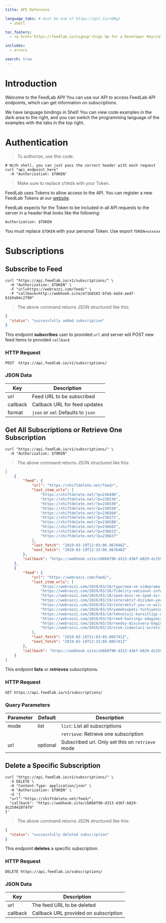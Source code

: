 ```yaml
---
title: API Reference

language_tabs: # must be one of https://git.io/vQNgJ
  - shell

toc_footers:
  - <a href='https://feedlab.io/signup'>Sign Up for a Developer Key</a>

includes:
  - errors

search: true
---
```


# Introduction

Welcome to the FeedLab API! You can use our API to access FeedLab API endpoints, which can get information on subscriptions.

We have language bindings in Shell! You can view code examples in the dark area to the right, and you can switch the programming language of the examples with the tabs in the top right.


# Authentication

> To authorize, use this code:
  
```shell
# With shell, you can just pass the correct header with each request
curl "api_endpoint_here"
  -H "Authorization: $TOKEN"
```

> Make sure to replace `$TOKEN` with your Token.

FeedLab uses Tokens to allow access to the API. You can register a new FeedLab Tokens at our [website](https://feedlab.io/app/signup).

FeedLab expects for the Token to be included in all API requests to the server in a header that looks like the following:

`Authorization: $TOKEN`

<aside class="notice">
You must replace <code>$TOKEN</code> with your personal Token. Use export <code>TOKEN=xxxxxx</code>
</aside>

# Subscriptions

## Subscribe to Feed

```shell
curl "https://api.feedlab.io/v1/subscriptions/" \
  -H "Authorization: $TOKEN" \
  -F "url=https://webrazzi.com/feed/" \
  -F "callback=http://webhook.site/e71b8102-bfeb-4a54-aed7-61b5e04c2790"
```

> The above command returns JSON structured like this:

```json
{
  "status": "successfully added subscription"
}
```

This endpoint **subscribes** user to provided ```url``` and server will POST new feed items to provided ```callback```

### HTTP Request

```POST  https://api.feedlab.io/v1/subscriptions/```

### JSON Data

Key | Description
--- | ---
url | Feed URL to be subscribed
callback | Callback URL for feed updates
format | ```json``` or ```xml```  Defaults to ```json```


## Get All Subscriptions or Retrieve One Subscription

```shell
curl "https://api.feedlab.io/v1/subscriptions/" \
  -H "Authorization: $TOKEN"
```

> The above command returns JSON structured like this:

```json
[
    {
        "feed": {
            "url": "https://shiftdelete.net/feed/",
            "last_item_urls": [
                "https://shiftdelete.net/?p=236498",
                "https://shiftdelete.net/?p=236536",
                "https://shiftdelete.net/?p=236549",
                "https://shiftdelete.net/?p=236550",
                "https://shiftdelete.net/?p=236560",
                "https://shiftdelete.net/?p=236572",
                "https://shiftdelete.net/?p=236598",
                "https://shiftdelete.net/?p=236602",
                "https://shiftdelete.net/?p=236623",
                "https://shiftdelete.net/?p=236627"
            ],
            "last_fetch": "2019-03-19T12:03:06.967646Z",
            "next_fetch": "2019-03-19T12:33:06.967646Z"
        },
        "callback": "https://webhook.site/cb0b8f90-d313-436f-b829-dc259428f4f9"
    },
    {
        "feed": {
            "url": "https://webrazzi.com/feed/",
            "last_item_urls": [
                "https://webrazzi.com/2019/03/18/typorama-ve-videorama-abd-merkezli-appholdings-tarafindan-satin-alindi/",
                "https://webrazzi.com/2019/03/18/fidelity-national-information-worldpayi-34-milyar-dolara-satin-alacak/",
                "https://webrazzi.com/2019/03/18/ipad-mini-ve-ipad-air-turkiye-ozellikler-ve-fiyati/",
                "https://webrazzi.com/2019/03/19/interaktif-diziden-yerellesmeye-netflixin-2019-ajandasi/",
                "https://webrazzi.com/2019/03/19/interaktif-you-vs-wild/",
                "https://webrazzi.com/2019/03/19/yemeksepeti-turkiyenin-borek-trendini-paylasti/",
                "https://webrazzi.com/2019/03/19/teknoloji-karsitligi-new-jerseyde-kendini-gosterdi-nakitsiz-calisan-market-ve-restoranlar-kapanacak/",
                "https://webrazzi.com/2019/03/19/reed-hastings-odagimiz-kullanicilar-ve-basarili-icerik-apple-ve-amazon-degil/",
                "https://webrazzi.com/2019/03/19/reedsy-discovery-bagimsiz-kitaplar-ve-yazarlarla-tanismanizi-sagliyor/",
                "https://webrazzi.com/2019/03/19/stok-videolari-ucretsiz-olarak-sunan-platform-pexels-videos/"
            ],
            "last_fetch": "2019-03-19T12:03:05.805741Z",
            "next_fetch": "2019-03-19T12:33:05.805741Z"
        },
        "callback": "https://webhook.site/cb0b8f90-d313-436f-b829-dc259428f4f9"
    }
]
```

This endpoint **lists** or ***retrieves*** subscriptions.

### HTTP Request

`GET https://api.feedlab.io/v1/subscriptions/`

### Query Parameters

Parameter | Default | Description
--------- | ------- | -----------
mode | list | ```list```: List all subscriptions
||| ```retrieve```: Retrieve one subscription
url | optional | Subscribed url. Only set this on ```retrieve``` mode

## Delete a Specific Subscription

```shell
curl "https://api.feedlab.io/v1/subscriptions/" \
  -X DELETE \
  -H "Content-Type: application/json" \
  -H "Authorization: $TOKEN" \
  -d '{
  "url":"https://shiftdelete.net/feed/",
  "callback": "https://webhook.site/cb0b8f90-d313-436f-b829-dc259428f4f9"
}'
```

> The above command returns JSON structured like this:

```json
{
  "status": "successfully deleted subscription"
}
```

This endpoint **deletes** a specific subscription.

### HTTP Request

`DELETE https://api.feedlab.io/subscriptions/`

### JSON Data

Key | Description
--------- | -----------
url | The feed URL to be deleted
callback | Callback URL provided on subscription

